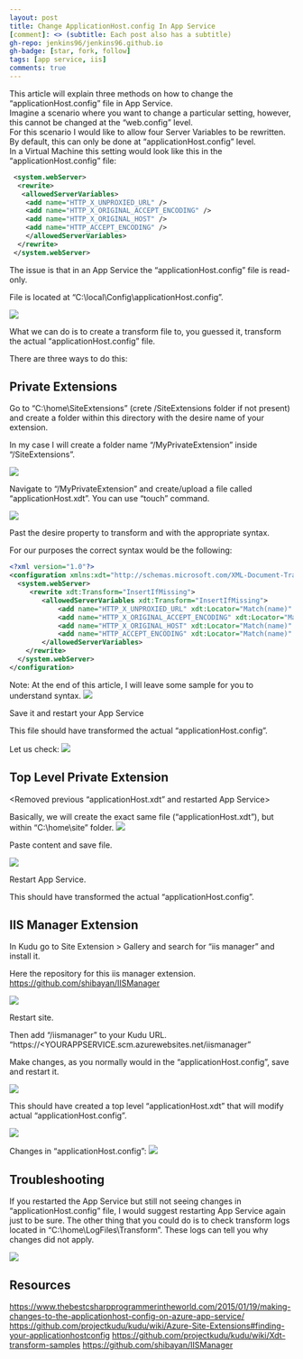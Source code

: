 ```yaml
---
layout: post
title: Change ApplicationHost.config In App Service
[comment]: <> (subtitle: Each post also has a subtitle)
gh-repo: jenkins96/jenkins96.github.io
gh-badge: [star, fork, follow]
tags: [app service, iis]
comments: true
---
```


This article will explain three methods on how to change the “applicationHost.config” file in App Service.  
Imagine a scenario where you want to change a particular setting, however, this cannot be changed at the “web.config” level.  
For this scenario I would like to allow four Server Variables to be rewritten. By default, this can only be done at “applicationHost.config” level.  
In a Virtual Machine this setting would look like this in the “applicationHost.config” file:  

```xml
 <system.webServer>
  <rewrite>
   <allowedServerVariables>
    <add name="HTTP_X_UNPROXIED_URL" />
    <add name="HTTP_X_ORIGINAL_ACCEPT_ENCODING" />
    <add name="HTTP_X_ORIGINAL_HOST" />
    <add name="HTTP_ACCEPT_ENCODING" />
    </allowedServerVariables>
  </rewrite>
 </system.webServer>

```

The issue is that in an App Service the “applicationHost.config” file is read-only.

File is located at “C:\local\Config\applicationHost.config”.

![](/assets/img/articles/changeAppHostInAppServiceIMG/img1.png)

What we can do is to create a transform file to, you guessed it, transform the actual “applicationHost.config” file.

There are three ways to do this:

## Private Extensions
Go to “C:\home\SiteExtensions” (crete /SiteExtensions folder if not present) and create a folder within this directory with the desire name of your extension.

In my case I will create a folder name “/MyPrivateExtension” inside “/SiteExtensions”.

![](/assets/img/articles/changeAppHostInAppServiceIMG/img2.png)

Navigate to “/MyPrivateExtension” and create/upload a file called “applicationHost.xdt”. You can use “touch” command.

![](/assets/img/articles/changeAppHostInAppServiceIMG/img3.png)

Past the desire property to transform and with the appropriate syntax.

For our purposes the correct syntax would be the following:
```xml
<?xml version="1.0"?> 
<configuration xmlns:xdt="http://schemas.microsoft.com/XML-Document-Transform"> 
  <system.webServer> 
     <rewrite xdt:Transform="InsertIfMissing">
        <allowedServerVariables xdt:Transform="InsertIfMissing">
            <add name="HTTP_X_UNPROXIED_URL" xdt:Locator="Match(name)" xdt:Transform="InsertIfMissing" />
            <add name="HTTP_X_ORIGINAL_ACCEPT_ENCODING" xdt:Locator="Match(name)" xdt:Transform="InsertIfMissing" />
            <add name="HTTP_X_ORIGINAL_HOST" xdt:Locator="Match(name)" xdt:Transform="InsertIfMissing" />
            <add name="HTTP_ACCEPT_ENCODING" xdt:Locator="Match(name)" xdt:Transform="InsertIfMissing" />
        </allowedServerVariables>
    </rewrite>
  </system.webServer> 
</configuration>
```

Note: At the end of this article, I will leave some sample for you to understand syntax.
![](/assets/img/articles/changeAppHostInAppServiceIMG/img4.png)

Save it and restart your App Service

This file should have transformed the actual “applicationHost.config”.

Let us check:
![](/assets/img/articles/changeAppHostInAppServiceIMG/img5.png)

## Top Level Private Extension
<Removed previous “applicationHost.xdt” and restarted App Service>

Basically, we will create the exact same file (“applicationHost.xdt”), but within “C:\home\site” folder.
![](/assets/img/articles/changeAppHostInAppServiceIMG/img6.png)

Paste content and save file.

![](/assets/img/articles/changeAppHostInAppServiceIMG/img7.png)

Restart App Service.

This should have transformed the actual “applicationHost.config”.

## IIS Manager Extension
In Kudu go to Site Extension > Gallery and search for “iis manager” and install it.

Here the repository for this iis manager extension.
https://github.com/shibayan/IISManager

![](/assets/img/articles/changeAppHostInAppServiceIMG/img8.png)

Restart site.

Then add “/iismanager” to your Kudu URL. “https://<YOURAPPSERVICE.scm.azurewebsites.net/iismanager”

Make changes, as you normally would in the “applicationHost.config”, save and restart it.

![](/assets/img/articles/changeAppHostInAppServiceIMG/img9.png)

This should have created a top level “applicationHost.xdt” that will modify actual “applicationHost.config”.

![](/assets/img/articles/changeAppHostInAppServiceIMG/img10.png)

Changes in “applicationHost.config”:
![](/assets/img/articles/changeAppHostInAppServiceIMG/img11.png)

## Troubleshooting
If you restarted the App Service but still not seeing changes in “applicationHost.config” file, I would suggest restarting App Service again just to be sure. The other thing that you could do is to check transform logs located in “C:\home\LogFiles\Transform”. These logs can tell you why changes did not apply.

![](/assets/img/articles/changeAppHostInAppServiceIMG/img12.png)

## Resources
https://www.thebestcsharpprogrammerintheworld.com/2015/01/19/making-changes-to-the-applicationhost-config-on-azure-app-service/
https://github.com/projectkudu/kudu/wiki/Azure-Site-Extensions#finding-your-applicationhostconfig
https://github.com/projectkudu/kudu/wiki/Xdt-transform-samples
https://github.com/shibayan/IISManager
